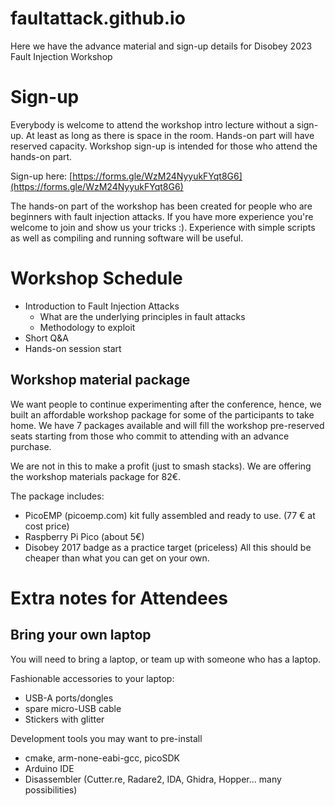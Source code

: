 # faultattack.github.io
Here we have the advance material and sign-up details for Disobey 2023 Fault Injection Workshop 

Sign-up
========
Everybody is welcome to attend the workshop intro lecture without a sign-up. At least as long as there is space in the room. Hands-on part will have reserved capacity.
Workshop sign-up is intended for those who attend the hands-on part. 

Sign-up here: 
[https://forms.gle/WzM24NyyukFYqt8G6](https://forms.gle/WzM24NyyukFYqt8G6)

The hands-on part of the workshop has been created for people who are beginners with fault injection attacks. If you have more experience you're welcome to join and show us your tricks :). Experience with simple scripts as well as compiling and running software will be useful. 

Workshop Schedule 
==================

  - Introduction to Fault Injection Attacks
     - What are the underlying principles in fault attacks 
     - Methodology to exploit 
  - Short Q&A 
  - Hands-on session start

Workshop material package
---------------------------
We want people to continue experimenting after the conference, hence, we built an affordable workshop package for some of the participants to take home. 
We have 7 packages available and will fill the workshop pre-reserved seats starting from those who commit to attending with an advance purchase. 

We are not in this to make a profit (just to smash stacks). We are offering the workshop materials package for 82€. 

The package includes: 
  - PicoEMP (picoemp.com) kit fully assembled and ready to use. (77 € at cost price)
  - Raspberry Pi Pico (about 5€) 
  - Disobey 2017 badge as a practice target (priceless) 
All this should be cheaper than what you can get on your own. 


Extra notes for Attendees 
=========================

Bring your own laptop
---------------------

You will need to bring a laptop, or team up with someone who has a laptop.

Fashionable accessories to your laptop: 
  - USB-A ports/dongles 
  - spare micro-USB cable 
  - Stickers with glitter

Development tools you may want to pre-install 
  - cmake, arm-none-eabi-gcc, picoSDK 
  - Arduino IDE 
  - Disassembler 
(Cutter.re, Radare2, IDA, Ghidra, Hopper... many possibilities) 



